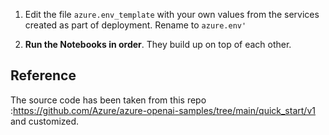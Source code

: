 1. Edit the file `azure.env_template` with your own values from the services created as part of deployment. Rename to `azure.env'`
   
2. **Run the Notebooks in order**. They build up on top of each other.

## Reference
The source code has been taken from this repo :https://github.com/Azure/azure-openai-samples/tree/main/quick_start/v1 and customized.